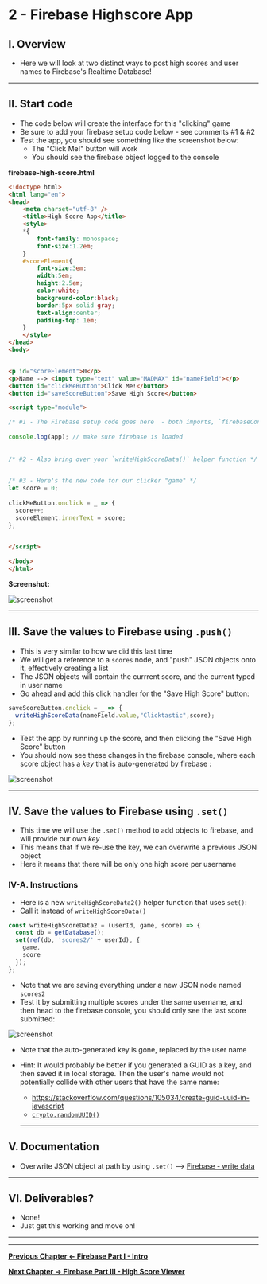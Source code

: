 # 2 - Firebase Highscore App

## I. Overview

- Here we will look at two distinct ways to post high scores and user names to Firebase's Realtime Database!

<hr>

## II. Start code

- The code below will create the interface for this "clicking" game
- Be sure to add your firebase setup code below - see comments #1 & #2
- Test the app, you should see something like the screenshot below:
  - The "Click Me!" button will work
  - You should see the firebase object logged to the console

**firebase-high-score.html**

```html
<!doctype html>
<html lang="en">
<head>
	<meta charset="utf-8" />
	<title>High Score App</title>
	<style>
	*{
		font-family: monospace;
		font-size:1.2em;
	}
	#scoreElement{
		font-size:3em;
		width:5em;
		height:2.5em;
		color:white;
		background-color:black;
		border:5px solid gray;
		text-align:center;
		padding-top: 1em;
	}
	</style>
</head>
<body>


<p id="scoreElement">0</p>
<p>Name --> <input type="text" value="MADMAX" id="nameField"></p>
<button id="clickMeButton">Click Me!</button>
<button id="saveScoreButton">Save High Score</button>

<script type="module">

/* #1 - The Firebase setup code goes here  - both imports, `firebaseConfig` and `app` */
	
console.log(app); // make sure firebase is loaded
	
	
/* #2 - Also bring over your `writeHighScoreData()` helper function */

	
/* #3 - Here's the new code for our clicker "game" */	
let score = 0;
	
clickMeButton.onclick = _ => {
  score++;
  scoreElement.innerText = score;
};
	

</script>

</body>
</html>
```

**Screenshot:**

![screenshot](_images/_firebase/firebase-NEW-15.jpg)

<hr>

## III. Save the values to Firebase using `.push()`

- This is very similar to how we did this last time
- We will get a reference to a `scores` node, and "push" JSON objects onto it, effectively creating a list
- The JSON objects will contain the currrent score, and the current typed in user name
- Go ahead and add this click handler for the "Save High Score" button:


```js
saveScoreButton.onclick = _ => {
  writeHighScoreData(nameField.value,"Clicktastic",score);
};
```
- Test the app by running up the score, and then clicking the "Save High Score" button
- You should now see these changes in the firebase console, where each score object has a *key* that is auto-generated by firebase :

![screenshot](_images/_firebase/firebase-NEW-16.jpg)

<hr>

## IV. Save the values to Firebase using `.set()`

- This time we will use the `.set()` method to add objects to firebase, and will provide our own *key*
- This means that if we re-use the key, we can overwrite a previous JSON object
- Here it means that there will be only one high score per username

### IV-A. Instructions

- Here is a new `writeHighScoreData2()` helper function that uses `set()`:
- Call it instead of `writeHighScoreData()` 

```js
const writeHighScoreData2 = (userId, game, score) => {
  const db = getDatabase();
  set(ref(db, 'scores2/' + userId), {
    game,
    score
  });
};
```

- Note that we are saving everything under a new JSON node named `scores2`
- Test it by submitting multiple scores under the same username, and then head to the firebase console, you should only see the last score submitted:

![screenshot](_images/_firebase/firebase-NEW-17.jpg)

- Note that the auto-generated key is gone, replaced by the user name
- Hint: It would probably be better if you generated a GUID as a key, and then saved it in local storage. Then the user's name would not potentially collide with other users that have the same name:
  - https://stackoverflow.com/questions/105034/create-guid-uuid-in-javascript
  - [`crypto.randomUUID()`](https://developer.mozilla.org/en-US/docs/Web/API/Crypto/randomUUID)
  
  <hr>
  
## V. Documentation

- Overwrite JSON object at path by using `.set()` --> [Firebase - write data](https://firebase.google.com/docs/database/web/read-and-write#basic_write)

<hr>

## VI. Deliverables?
- None!
- Just get this working and move on!

<hr><hr>

**[Previous Chapter <- Firebase Part I - Intro](firebase-1.md)**

**[Next Chapter -> Firebase Part III - High Score Viewer](firebase-3.md)**
